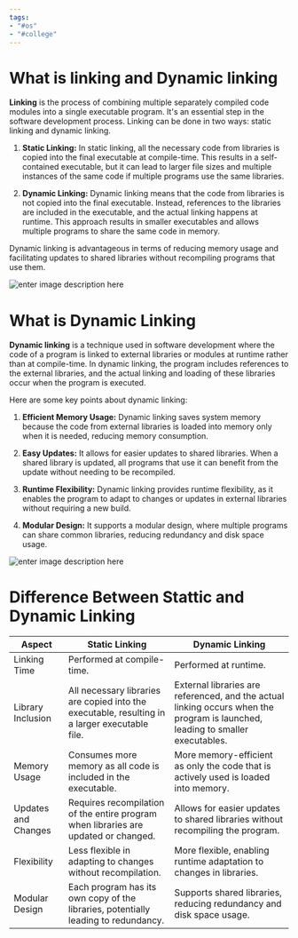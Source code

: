 ```yaml
---
tags:
- "#os"
- "#college"
---
```


# What is linking and Dynamic linking
**Linking** is the process of combining multiple separately compiled code modules into a single executable program. It's an essential step in the software development process. Linking can be done in two ways: static linking and dynamic linking.

1. **Static Linking:** In static linking, all the necessary code from libraries is copied into the final executable at compile-time. This results in a self-contained executable, but it can lead to larger file sizes and multiple instances of the same code if multiple programs use the same libraries.

2. **Dynamic Linking:** Dynamic linking means that the code from libraries is not copied into the final executable. Instead, references to the libraries are included in the executable, and the actual linking happens at runtime. This approach results in smaller executables and allows multiple programs to share the same code in memory.

Dynamic linking is advantageous in terms of reducing memory usage and facilitating updates to shared libraries without recompiling programs that use them.

![enter image description here](https://media.geeksforgeeks.org/wp-content/uploads/20221228144718/LoadingAndLinking-in-Operating-System.png)
# What is Dynamic Linking

**Dynamic linking** is a technique used in software development where the code of a program is linked to external libraries or modules at runtime rather than at compile-time. In dynamic linking, the program includes references to the external libraries, and the actual linking and loading of these libraries occur when the program is executed.

Here are some key points about dynamic linking:
1. **Efficient Memory Usage:** Dynamic linking saves system memory because the code from external libraries is loaded into memory only when it is needed, reducing memory consumption.

2. **Easy Updates:** It allows for easier updates to shared libraries. When a shared library is updated, all programs that use it can benefit from the update without needing to be recompiled.

3. **Runtime Flexibility:** Dynamic linking provides runtime flexibility, as it enables the program to adapt to changes or updates in external libraries without requiring a new build.

4. **Modular Design:** It supports a modular design, where multiple programs can share common libraries, reducing redundancy and disk space usage.
 
![enter image description here](https://media.geeksforgeeks.org/wp-content/uploads/20221221144248/dll.jpg)
# Difference Between Stattic and Dynamic Linking

| Aspect                  | Static Linking                                        | Dynamic Linking                                       |
|-------------------------|------------------------------------------------------|-------------------------------------------------------|
| Linking Time            | Performed at compile-time.                           | Performed at runtime.                                |
| Library Inclusion       | All necessary libraries are copied into the executable, resulting in a larger executable file. | External libraries are referenced, and the actual linking occurs when the program is launched, leading to smaller executables. |
| Memory Usage            | Consumes more memory as all code is included in the executable. | More memory-efficient as only the code that is actively used is loaded into memory. |
| Updates and Changes     | Requires recompilation of the entire program when libraries are updated or changed. | Allows for easier updates to shared libraries without recompiling the program. |
| Flexibility             | Less flexible in adapting to changes without recompilation. | More flexible, enabling runtime adaptation to changes in libraries. |
| Modular Design          | Each program has its own copy of the libraries, potentially leading to redundancy. | Supports shared libraries, reducing redundancy and disk space usage. |
